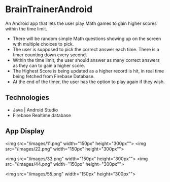 # BrainTrainerAndroid
An Android app that lets the user play Math games to gain higher scores within the time limit.


* There will be random simple Math questions showing up on the screen with multiple choices to pick.
* The user is supposed to pick the correct answer each time. There is a timer counting down every second.
* Within the time limit, the user should answer as many correct answers as they can to gain a higher score.
* The Highest Score is being updated as a higher record is hit, in real time being fetched from Firebase Database.
* At the end of the timer, the user has the option to play again if they wish.



## Technologies
 * Java | Android Studio
 * Firebase Realtime database


## App Display
<img src="/images/11.png" width="150px" height="300px""> <img src="/images/22.png" width="150px" height="300px"">

<img src="/images/33.png" width="150px" height="300px""> <img src="/images/44.png" width="150px" height="300px"">

<img src="/images/55.png" width="150px" height="300px"">
